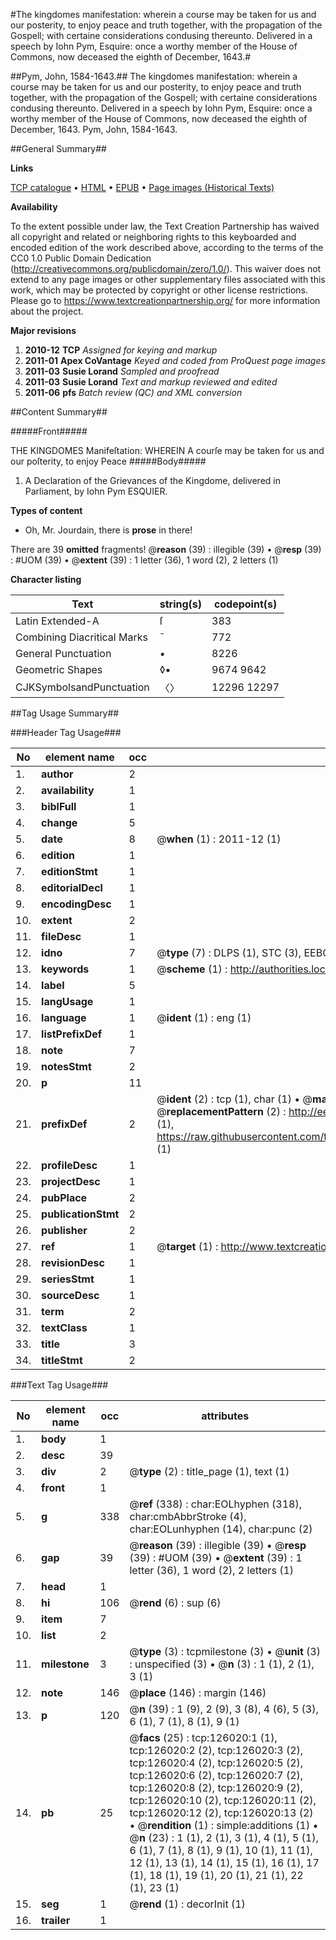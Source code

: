 #The kingdomes manifestation: wherein a course may be taken for us and our posterity, to enjoy peace and truth together, with the propagation of the Gospell; with certaine considerations condusing thereunto. Delivered in a speech by Iohn Pym, Esquire: once a worthy member of the House of Commons, now deceased the eighth of December, 1643.#

##Pym, John, 1584-1643.##
The kingdomes manifestation: wherein a course may be taken for us and our posterity, to enjoy peace and truth together, with the propagation of the Gospell; with certaine considerations condusing thereunto. Delivered in a speech by Iohn Pym, Esquire: once a worthy member of the House of Commons, now deceased the eighth of December, 1643.
Pym, John, 1584-1643.

##General Summary##

**Links**

[TCP catalogue](http://www.ota.ox.ac.uk/tcp/)  • 
[HTML](http://tei.it.ox.ac.uk/tcp/Texts-HTML/free/A91/A91385.html)  • 
[EPUB](http://tei.it.ox.ac.uk/tcp/Texts-EPUB/free/A91/A91385.epub) • 
[Page images (Historical Texts)](https://historicaltexts.jisc.ac.uk/eebo-99873543e)

**Availability**

To the extent possible under law, the Text Creation Partnership has waived all copyright and related or neighboring rights to this keyboarded and encoded edition of the work described above, according to the terms of the CC0 1.0 Public Domain Dedication (http://creativecommons.org/publicdomain/zero/1.0/). This waiver does not extend to any page images or other supplementary files associated with this work, which may be protected by copyright or other license restrictions. Please go to https://www.textcreationpartnership.org/ for more information about the project.

**Major revisions**

1. __2010-12__ __TCP__ *Assigned for keying and markup*
1. __2011-01__ __Apex CoVantage__ *Keyed and coded from ProQuest page images*
1. __2011-03__ __Susie Lorand__ *Sampled and proofread*
1. __2011-03__ __Susie Lorand__ *Text and markup reviewed and edited*
1. __2011-06__ __pfs__ *Batch review (QC) and XML conversion*

##Content Summary##

#####Front#####

THE KINGDOMES Manifeſtation: WHEREIN A courſe may be taken for us and our poſterity, to enjoy Peace
#####Body#####

1. A Declaration of the Grievances of the Kingdome, delivered in Parliament, by Iohn Pym ESQUIER.

**Types of content**

  * Oh, Mr. Jourdain, there is **prose** in there!

There are 39 **omitted** fragments! 
 @__reason__ (39) : illegible (39)  •  @__resp__ (39) : #UOM (39)  •  @__extent__ (39) : 1 letter (36), 1 word (2), 2 letters (1)

**Character listing**


|Text|string(s)|codepoint(s)|
|---|---|---|
|Latin Extended-A|ſ|383|
|Combining             Diacritical Marks|̄|772|
|General Punctuation|•|8226|
|Geometric Shapes|◊▪|9674 9642|
|CJKSymbolsandPunctuation|〈〉|12296 12297|

##Tag Usage Summary##

###Header Tag Usage###

|No|element name|occ|attributes|
|---|---|---|---|
|1.|__author__|2||
|2.|__availability__|1||
|3.|__biblFull__|1||
|4.|__change__|5||
|5.|__date__|8| @__when__ (1) : 2011-12 (1)|
|6.|__edition__|1||
|7.|__editionStmt__|1||
|8.|__editorialDecl__|1||
|9.|__encodingDesc__|1||
|10.|__extent__|2||
|11.|__fileDesc__|1||
|12.|__idno__|7| @__type__ (7) : DLPS (1), STC (3), EEBO-CITATION (1), PROQUEST (1), VID (1)|
|13.|__keywords__|1| @__scheme__ (1) : http://authorities.loc.gov/ (1)|
|14.|__label__|5||
|15.|__langUsage__|1||
|16.|__language__|1| @__ident__ (1) : eng (1)|
|17.|__listPrefixDef__|1||
|18.|__note__|7||
|19.|__notesStmt__|2||
|20.|__p__|11||
|21.|__prefixDef__|2| @__ident__ (2) : tcp (1), char (1)  •  @__matchPattern__ (2) : ([0-9\-]+):([0-9IVX]+) (1), (.+) (1)  •  @__replacementPattern__ (2) : http://eebo.chadwyck.com/downloadtiff?vid=$1&page=$2 (1), https://raw.githubusercontent.com/textcreationpartnership/Texts/master/tcpchars.xml#$1 (1)|
|22.|__profileDesc__|1||
|23.|__projectDesc__|1||
|24.|__pubPlace__|2||
|25.|__publicationStmt__|2||
|26.|__publisher__|2||
|27.|__ref__|1| @__target__ (1) : http://www.textcreationpartnership.org/docs/. (1)|
|28.|__revisionDesc__|1||
|29.|__seriesStmt__|1||
|30.|__sourceDesc__|1||
|31.|__term__|2||
|32.|__textClass__|1||
|33.|__title__|3||
|34.|__titleStmt__|2||


###Text Tag Usage###

|No|element name|occ|attributes|
|---|---|---|---|
|1.|__body__|1||
|2.|__desc__|39||
|3.|__div__|2| @__type__ (2) : title_page (1), text (1)|
|4.|__front__|1||
|5.|__g__|338| @__ref__ (338) : char:EOLhyphen (318), char:cmbAbbrStroke (4), char:EOLunhyphen (14), char:punc (2)|
|6.|__gap__|39| @__reason__ (39) : illegible (39)  •  @__resp__ (39) : #UOM (39)  •  @__extent__ (39) : 1 letter (36), 1 word (2), 2 letters (1)|
|7.|__head__|1||
|8.|__hi__|106| @__rend__ (6) : sup (6)|
|9.|__item__|7||
|10.|__list__|2||
|11.|__milestone__|3| @__type__ (3) : tcpmilestone (3)  •  @__unit__ (3) : unspecified (3)  •  @__n__ (3) : 1 (1), 2 (1), 3 (1)|
|12.|__note__|146| @__place__ (146) : margin (146)|
|13.|__p__|120| @__n__ (39) : 1 (9), 2 (9), 3 (8), 4 (6), 5 (3), 6 (1), 7 (1), 8 (1), 9 (1)|
|14.|__pb__|25| @__facs__ (25) : tcp:126020:1 (1), tcp:126020:2 (2), tcp:126020:3 (2), tcp:126020:4 (2), tcp:126020:5 (2), tcp:126020:6 (2), tcp:126020:7 (2), tcp:126020:8 (2), tcp:126020:9 (2), tcp:126020:10 (2), tcp:126020:11 (2), tcp:126020:12 (2), tcp:126020:13 (2)  •  @__rendition__ (1) : simple:additions (1)  •  @__n__ (23) : 1 (1), 2 (1), 3 (1), 4 (1), 5 (1), 6 (1), 7 (1), 8 (1), 9 (1), 10 (1), 11 (1), 12 (1), 13 (1), 14 (1), 15 (1), 16 (1), 17 (1), 18 (1), 19 (1), 20 (1), 21 (1), 22 (1), 23 (1)|
|15.|__seg__|1| @__rend__ (1) : decorInit (1)|
|16.|__trailer__|1||
